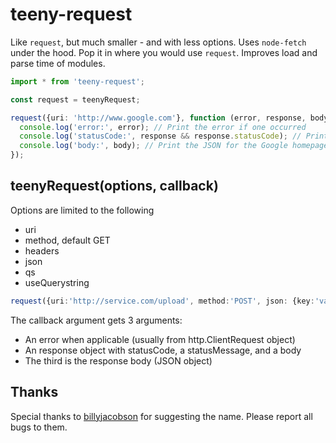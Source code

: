 # teeny-request

Like `request`, but much smaller - and with less options. Uses `node-fetch` under the hood. 
Pop it in where you would use `request`. Improves load and parse time of modules. 

```ts
import * from 'teeny-request';

const request = teenyRequest;

request({uri: 'http://www.google.com'}, function (error, response, body) {
  console.log('error:', error); // Print the error if one occurred
  console.log('statusCode:', response && response.statusCode); // Print the response status code if a response was received
  console.log('body:', body); // Print the JSON for the Google homepage.
});
```

## teenyRequest(options, callback)

Options are limited to the following 

* uri
* method, default GET
* headers
* json
* qs
* useQuerystring

```ts
request({uri:'http://service.com/upload', method:'POST', json: {key:'value'}}, function(err,httpResponse,body){ /* ... */ })
```

The callback argument gets 3 arguments:

 * An error when applicable (usually from http.ClientRequest object)
 * An response object with statusCode, a statusMessage, and a body
 * The third is the response body (JSON object)



## Thanks
Special thanks to [billyjacobson](https://github.com/billyjacobson) for suggesting the name. Please report all bugs to them. 